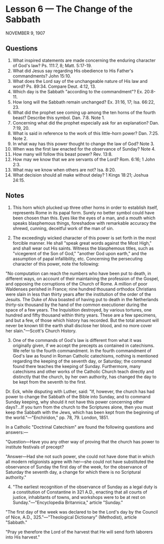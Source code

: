 # Lesson 6 — The Change of the Sabbath

NOVEMBER 9, 1907

## Questions

1. What inspired statements are made concerning the enduring character of God's law? Ps. 111:7, 8; Matt. 5:17-19.
2. What did Jesus say regarding His obedience to His Father's commandments? John 15:10.
3. What does the Lord say of the unchangeable nature of His law and word? Ps. 89:34. Compare Deut. 4:12, 13.
4. Which day is the Sabbath "according to the commandment"? Ex. 20:8-11.
5. How long will the Sabbath remain unchanged? Ex. 31:16, 17; Isa. 66:22, 23.
6. What did the prophet see coming up among the ten horns of the fourth beast? Describe this symbol. Dan. 7:8. Note 1.
7. Concerning what did the prophet especially ask for an explanation? Dan. 7:19, 20.
8. What is said in reference to the work of this little-horn power? Dan. 7:25. Note 2.
9. In what way has this power thought to change the law of God? Note 3.
10. When was the first law enacted for the observance of Sunday? Note 4.
11. How many will follow this beast power? Rev. 13:8.
12. How may we know that we are servants of the Lord? Rom. 6:16; 1 John 2:3.
13. What may we know when others are not? Isa. 8:20.
14. What decision should all make without delay? 1 Kings 18:21; Joshua 24:15.

## Notes

1. This horn which plucked up three other horns in order to establish itself, represents Rome in its papal form. Surely no better symbol could have been chosen than this. Eyes like the eyes of a man, and a mouth which speaks blasphemous things, foreshadow with remarkable accuracy the shrewd, cunning, deceitful work of the man of sin.

2. The exceedingly wicked character of this power is set forth in the most forcible manner. He shall "speak great words against the Most High," and shall wear out His saints. Witness the blasphemous titles, such as "vicegerent of the Son of God," "another God upon earth," and the assumption of papal infallibility, etc. Concerning the persecuting character of this power, note the following:

"No computation can reach the numbers who have been put to death, in different ways, on account of their maintaining the profession of the Gospel, and opposing the corruptions of the Church of Rome. A million of poor Waldenses perished in France; nine hundred thousand orthodox Christians were slain in less than thirty years after the institution of the order of the Jesuits. The Duke of Alva boasted of having put to death in the Netherlands thirty-six thousand by the hand of the common executioner during the space of a few years. The Inquisition destroyed, by various tortures, one hundred and fifty thousand within thirty years. These are a few specimens, and but a few, of those which history has recorded. But the total amount will never be known till the earth shall disclose her blood, and no more cover her slain."—Scott's Church History.

3. One of the commands of God's law is different from what it was originally given, if we accept the precepts as contained in catechisms. We refer to the fourth commandment. In the fourth commandment of God's law as found in Roman Catholic catechisms, nothing is mentioned regarding the keeping of the seventh day, or Saturday; the command found there teaches the keeping of Sunday. Furthermore, many catechisms and other works of the Catholic Church teach directly and distinctly that the church, by her own authority, has changed the day to be kept from the seventh to the first.

Dr. Eck, while disputing with Luther, said: "If, however, the church has had power to change the Sabbath of the Bible into Sunday, and to command Sunday keeping, why should it not have this power concerning other days?...If you turn from the church to the Scriptures alone, then you must keep the Sabbath with the Jews, which has been kept from the beginning of the world."—"Enchiridon," pp. 78, 79. London, 1851.

In a Catholic "Doctrinal Catechism" are found the following questions and answers:—

"Question—Have you any other way of proving that the church has power to institute festivals of precept?

"Answer—Had she not such power, she could not have done that in which all modern religionists agree with her—she could not have substituted the observance of Sunday the first day of the week, for the observance of Saturday the seventh day, a change for which there is no Scriptural authority."

4. "The earliest recognition of the observance of Sunday as a legal duty is a constitution of Constantine in 321 A.D., enacting that all courts of justice, inhabitants of towns, and workshops were to be at rest on Sunday."—"Encyclopedia Britannica," article "Sunday."

"The first day of the week was declared to be the Lord's day by the Council of Nice, A.D., 325."—"Theological Dictionary" (Methodist), article "Sabbath."

"Pray ye therefore the Lord of the harvest that He will send forth laborers into His harvest."